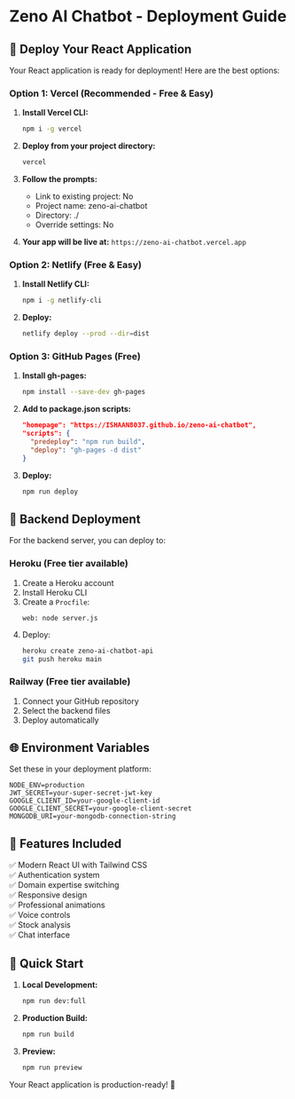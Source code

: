 # Zeno AI Chatbot - Deployment Guide

## 🚀 Deploy Your React Application

Your React application is ready for deployment! Here are the best options:

### Option 1: Vercel (Recommended - Free & Easy)

1. **Install Vercel CLI:**
   ```bash
   npm i -g vercel
   ```

2. **Deploy from your project directory:**
   ```bash
   vercel
   ```

3. **Follow the prompts:**
   - Link to existing project: No
   - Project name: zeno-ai-chatbot
   - Directory: ./
   - Override settings: No

4. **Your app will be live at:** `https://zeno-ai-chatbot.vercel.app`

### Option 2: Netlify (Free & Easy)

1. **Install Netlify CLI:**
   ```bash
   npm i -g netlify-cli
   ```

2. **Deploy:**
   ```bash
   netlify deploy --prod --dir=dist
   ```

### Option 3: GitHub Pages (Free)

1. **Install gh-pages:**
   ```bash
   npm install --save-dev gh-pages
   ```

2. **Add to package.json scripts:**
   ```json
   "homepage": "https://ISHAAN8037.github.io/zeno-ai-chatbot",
   "scripts": {
     "predeploy": "npm run build",
     "deploy": "gh-pages -d dist"
   }
   ```

3. **Deploy:**
   ```bash
   npm run deploy
   ```

## 🔧 Backend Deployment

For the backend server, you can deploy to:

### Heroku (Free tier available)
1. Create a Heroku account
2. Install Heroku CLI
3. Create a `Procfile`:
   ```
   web: node server.js
   ```
4. Deploy:
   ```bash
   heroku create zeno-ai-chatbot-api
   git push heroku main
   ```

### Railway (Free tier available)
1. Connect your GitHub repository
2. Select the backend files
3. Deploy automatically

## 🌐 Environment Variables

Set these in your deployment platform:

```env
NODE_ENV=production
JWT_SECRET=your-super-secret-jwt-key
GOOGLE_CLIENT_ID=your-google-client-id
GOOGLE_CLIENT_SECRET=your-google-client-secret
MONGODB_URI=your-mongodb-connection-string
```

## 📱 Features Included

✅ Modern React UI with Tailwind CSS  
✅ Authentication system  
✅ Domain expertise switching  
✅ Responsive design  
✅ Professional animations  
✅ Voice controls  
✅ Stock analysis  
✅ Chat interface  

## 🎯 Quick Start

1. **Local Development:**
   ```bash
   npm run dev:full
   ```

2. **Production Build:**
   ```bash
   npm run build
   ```

3. **Preview:**
   ```bash
   npm run preview
   ```

Your React application is production-ready! 🚀
